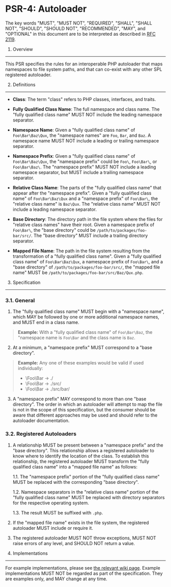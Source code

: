 PSR-4: Autoloader
=================

The key words "MUST", "MUST NOT", "REQUIRED", "SHALL", "SHALL NOT", "SHOULD",
"SHOULD NOT", "RECOMMENDED", "MAY", and "OPTIONAL" in this document are to be
interpreted as described in [RFC 2119](http://tools.ietf.org/html/rfc2119).


1. Overview
-----------

This PSR specifies the rules for an interoperable PHP autoloader that maps
namespaces to file system paths, and that can co-exist with any other SPL
registered autoloader.


2. Definitions
--------------

- **Class**: The term "class" refers to PHP classes, interfaces, and traits.

- **Fully Qualified Class Name**: The full namespace and class name. The
  "fully qualified class name" MUST NOT include the leading namespace
  separator.

- **Namespace Name**: Given a "fully qualified class name" of
  `Foo\Bar\Baz\Qux`, the "namespace names" are `Foo`, `Bar`, and `Baz`. A
  namespace name MUST NOT include a leading or trailing namespace separator.
  
- **Namespace Prefix**: Given a "fully qualified class name" of
  `Foo\Bar\Baz\Qux`, the "namespace prefix" could be `Foo\`, `Foo\Bar\`, or
  `Foo\Bar\Baz\`. The "namespace prefix" MUST NOT include a leading namespace
  separator, but MUST include a trailing namespace separator.

- **Relative Class Name**: The parts of the "fully qualified class name" that
  appear after the "namespace prefix". Given a "fully qualified class name" of
  `Foo\Bar\Baz\Qux` and a "namespace prefix" of `Foo\Bar\`, the "relative
  class name" is `Baz\Qux`. The "relative class name" MUST NOT include a
  leading namespace separator.
  
- **Base Directory**: The directory path in the file system where the files
  for "relative class names" have their root. Given a namespace prefix of
  `Foo\Bar\`, the "base directory" could be `/path/to/packages/foo-bar/src/`.
  The "base directory" MUST include a trailing directory separator.

- **Mapped File Name**: The path in the file system resulting from the
  transformation of a "fully qualified class name". Given a "fully qualified
  class name" of `Foo\Bar\Baz\Qux`, a namespace prefix of `Foo\Bar\`, and a
  "base directory" of `/path/to/packages/foo-bar/src/`, the "mapped file name"
  MUST be `/path/to/packages/foo-bar/src/Baz/Qux.php`.


3. Specification
----------------

### 3.1. General

1. The "fully qualified class name" MUST begin with a "namespace name", which 
MAY be followed by one or more additional namespace names, and MUST end in 
a class name.

  > **Example:** With a "fully qualified class name" of `Foo\Bar\Baz`, 
  > the "namespace name is `Foo\Bar` and the class name is `Baz`.

2. At a minimum, a "namespace prefix" MUST correspond to a "base directory".

  > **Example:** Any one of these examples would be valid if used
  > individually:
  >
  > * \Foo\Bar -> ./
  > * \Foo\Bar -> ./src/
  > * \Foo\Bar -> ./src/bar/

3. A "namespace prefix" MAY correspond to more than one "base directory". The 
order in which an autoloader will attempt to map the file is not in the scope 
of this specification, but the consumer should be aware that different 
approaches may be used and should refer to the autoloader documentation.

### 3.2. Registered Autoloaders

1. A relationship MUST be present between a "namespace prefix" and the "base
directory". This relationship allows a registered autoloader to know where to
identify the location of the class. To establish this relationship, the
registered autoloader MUST transform the "fully qualified class name" into a
"mapped file name" as follows:

    1.1. The "namespace prefix" portion of the "fully qualified class name"
    MUST be replaced with the corresponding "base directory".

    1.2. Namespace separators in the "relative class name" portion of the
    "fully qualified class name" MUST be replaced with directory separators
    for the respective operating system.

    1.3. The result MUST be suffixed with `.php`.

2. If the "mapped file name" exists in the file system, the registered
autoloader MUST include or require it.

3. The registered autoloader MUST NOT throw exceptions, MUST NOT raise errors
of any level, and SHOULD NOT return a value.


4. Implementations
------------------

For example implementations, please see [the relevant wiki page][examples].
Example implementations MUST NOT be regarded as part of the specification. 
They are examples only, and MAY change at any time.

[examples]: https://github.com/php-fig/fig-standards/wiki/PSR-4-Example-Implementations
